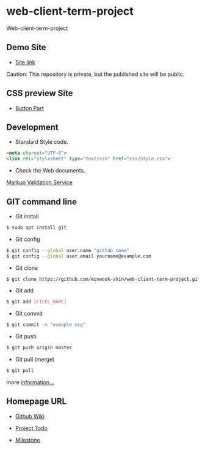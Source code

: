 # web-client-term-project
Web-client-term-project

## Demo Site

* [Site link](https://minwook-shin.github.io/web-client-term-project/)

Caution: This repository is private, but the published site will be public. 

## CSS preview Site

* [Button Part](https://minwook-shin.github.io/web-client-term-project/css/button_test.html)


## Development

* Standard Style code.

```html
<meta charset="UTF-8">
<link rel="stylesheet" type="text/css" href="css/Style.css">
```

* Check the Web documents.

[Markup Validation Service](http://validator.w3.org/)

## GIT command line

* Git install

```bash
$ sudo apt install git
```

* Git config

```bash
$ git config --global user.name "github_name"
$ git config --global user.email yourname@example.com
```

* Git clone

```bash
$ git clone https://github.com/minwook-shin/web-client-term-project.git
```

* Git add

```bash
$ git add [FILEL_NAME]
```

* Git commit

```bash
$ git commit -m "exmaple msg"
```

* Git push

```bash
$ git push origin master
```

* Git pull (merge)

```bash
$ git pull
```

more [information...](https://rogerdudler.github.io/git-guide/index.ko.html)

## Homepage URL

* [Github Wiki](https://github.com/minwook-shin/web-client-term-project/wiki)

* [Project Todo](https://github.com/minwook-shin/web-client-term-project/projects)

* [Milestone](https://github.com/minwook-shin/web-client-term-project/milestones)
